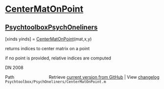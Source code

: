 # [CenterMatOnPoint](CenterMatOnPoint)
## [Psychtoolbox](Psychtoolbox)[PsychOneliners](PsychOneliners)

[xinds yinds] = [CenterMatOnPoint](CenterMatOnPoint)(mat,x,y)  
  
returns indices to center matrix on a point  
  
if no point is provided, relative indices are computed  
  
DN 2008  




<div class="code_header" style="text-align:right;">
  <span style="float:left;">Path&nbsp;&nbsp;</span> <span class="counter">Retrieve <a href=
  "https://raw.github.com/Psychtoolbox-3/Psychtoolbox-3/beta/Psychtoolbox/PsychOneliners/CenterMatOnPoint.m">current version from GitHub</a> | View <a href=
  "https://github.com/Psychtoolbox-3/Psychtoolbox-3/commits/beta/Psychtoolbox/PsychOneliners/CenterMatOnPoint.m">changelog</a></span>
</div>
<div class="code">
  <code>Psychtoolbox/PsychOneliners/CenterMatOnPoint.m</code>
</div>


